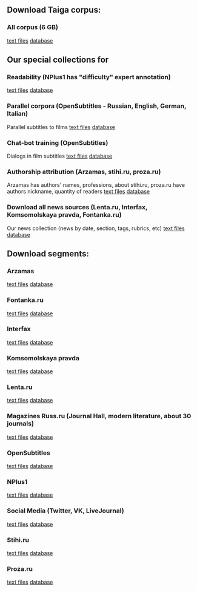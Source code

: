## Download Taiga corpus:


<h3>All corpus (6 GB)</h3><a href="http://bit.ly/2BzJKxc" class="btn-small">text files</a> <a href="http://bit.ly/2l8fbHT" class="btn-small">database</a>

## Our special collections for
### Readability (NPlus1 has "difficulty" expert annotation)
<a href="http://bit.ly/2C2dpQQ" class="btn-small">text files</a> <a href="http://bit.ly/2lbpuuK" class="btn-small">database</a>

### Parallel corpora (OpenSubtitles - Russian, English, German, Italian)
Parallel subtitles to films
<a href="http://bit.ly/2zsXCaI" class="btn-small">text files</a> <a href="http://bit.ly/2BNcjvd" class="btn-small">database</a>

### Chat-bot training (OpenSubtitles)
Dialogs in film subtitles
<a href="http://bit.ly/2zrEOJ8" class="btn-small">text files</a> <a href="http://bit.ly/2DL80Oq" class="btn-small">database</a>

### Authorship attribution (Arzamas, stihi.ru, proza.ru)
Arzamas has authors' names, professions, about
stihi.ru, proza.ru have authors nickname, quantity of readers 
<a href="http://bit.ly/2DJJ5uG" class="btn-small">text files</a> <a href="http://bit.ly/2l8yOQf" class="btn-small">database</a>

### Download all news sources (Lenta.ru, Interfax, Komsomolskaya pravda, Fontanka.ru)
Our news collection (news by date, section, tags, rubrics, etc)
<a href="http://bit.ly/2pvhWZm" class="btn-small">text files</a> <a href="http://bit.ly/2Dc16AW" class="btn-small">database</a>

## Download segments:

### Arzamas
<a href="http://bit.ly/2BONteN" class="btn-small">text files</a> <a href="http://bit.ly/2Bz3iBW" class="btn-small">database</a>

### Fontanka.ru
<a href="http://bit.ly/2Db4WKD" class="btn-small">text files</a> <a href="http://bit.ly/2C86Z5e" class="btn-small">database</a>

### Interfax
<a href="http://bit.ly/2D8VQO8" class="btn-small">text files</a> <a href="http://bit.ly/2C7PcLa" class="btn-small">database</a>

### Komsomolskaya pravda
<a href="http://bit.ly/2D8W8oc" class="btn-small">text files</a> <a href="http://bit.ly/2DMYLxs" class="btn-small">database</a>

### Lenta.ru
<a href="http://bit.ly/2DM8WlB" class="btn-small">text files</a> <a href="http://bit.ly/2C35sxl" class="btn-small">database</a>

### Magazines Russ.ru (Journal Hall, modern literature, about 30 journals)
<a href="http://bit.ly/2BOxMUP" class="btn-small">text files</a> <a href="http://bit.ly/2DJIrgK" class="btn-small">database</a>

### OpenSubtitles
<a href="http://bit.ly/2BBwEzH" class="btn-small">text files</a> <a href="http://bit.ly/2DciJAf" class="btn-small">database</a>

### NPlus1
<a href="http://bit.ly/2C4YpSp" class="btn-small">text files</a> <a href="http://bit.ly/2DMagoz" class="btn-small">database</a>

### Social Media (Twitter, VK, LiveJournal)
<a href="http://bit.ly/2C4vFeW" class="btn-small">text files</a> <a href="#" class="btn-small">database</a>

### Stihi.ru
<a href="http://bit.ly/2DO34bs" class="btn-small">text files</a> <a href="http://bit.ly/2BxDDcF" class="btn-small">database</a>

### Proza.ru
<a href="http://bit.ly/2la8iGe" class="btn-small">text files</a> <a href="http://bit.ly/2C7QplG" class="btn-small">database</a>
